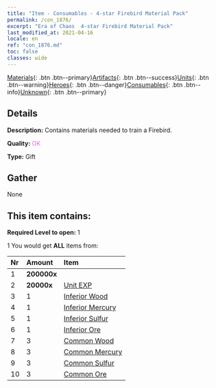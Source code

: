 ```yaml
---
title: "Item - Consumables - 4-star Firebird Material Pack"
permalink: /con_1876/
excerpt: "Era of Chaos  4-star Firebird Material Pack"
last_modified_at: 2021-04-16
locale: en
ref: "con_1876.md"
toc: false
classes: wide
---
```

 [Materials](/Items/){: .btn .btn--primary}[Artifacts](/Items/Artifacts/){: .btn .btn--success}[Units](/Items/Units/){: .btn .btn--warning}[Heroes](/Items/Heroes/){: .btn .btn--danger}[Consumables](/Items/Consumables/){: .btn .btn--info}[Unknown](/Items/Unknown/){: .btn .btn--primary}

## Details
 **Description:** Contains materials needed to train a Firebird.

 **Quality:** <span style="color: #DA70D6">OK</span>

 **Type:** Gift

## Gather

  None

## This item contains:

 **Required Level to open:** 1

 1 You would get **ALL** items  from:

  | Nr | Amount |     Item    |
  |:---|:-------|:------------|
  | 1 |  **200000x** | <i class="fas fa-coins"/> |  | 
  | 2 |  **20000x** | [Unit EXP](/Items/con_902/) |  | 
  | 3 | 1 | [Inferior Wood](/Items/mat_1/) |  | 
  | 4 | 1 | [Inferior Mercury](/Items/mat_2/) |  | 
  | 5 | 1 | [Inferior Sulfur](/Items/mat_3/) |  | 
  | 6 | 1 | [Inferior Ore](/Items/mat_1/) |  | 
  | 7 | 3 | [Common Wood](/Items/mat_7/) |  | 
  | 8 | 3 | [Common Mercury](/Items/mat_8/) |  | 
  | 9 | 3 | [Common Sulfur](/Items/mat_9/) |  | 
  | 10 | 3 | [Common Ore](/Items/mat_6/) |  | 
